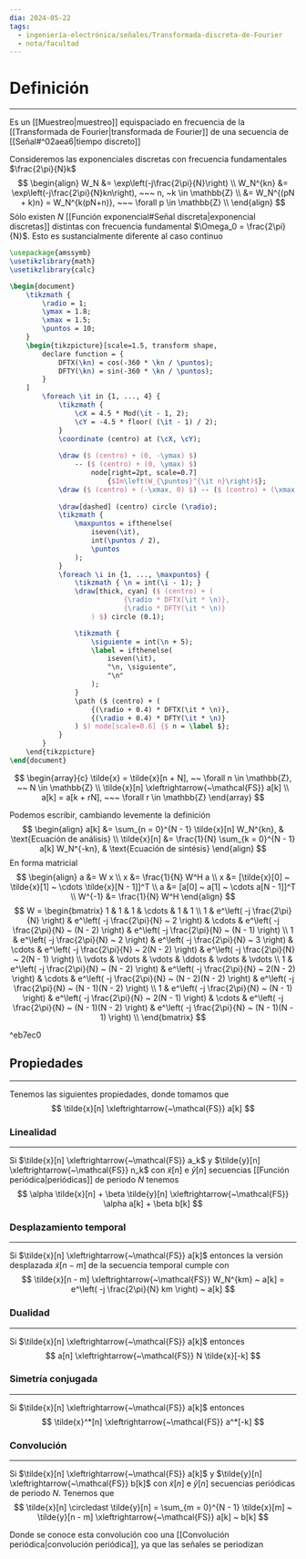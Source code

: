 ```yaml
---
dia: 2024-05-22
tags:
  - ingeniería-electrónica/señales/Transformada-discreta-de-Fourier
  - nota/facultad
---
```

# Definición
---
Es un [[Muestreo|muestreo]] equispaciado en frecuencia de la [[Transformada de Fourier|transformada de Fourier]] de una secuencia de [[Señal#^02aea6|tiempo discreto]]

  Consideremos las exponenciales discretas con frecuencia fundamentales $\frac{2\pi}{N}k$ $$ \begin{align} 
	W_N &= \exp\left(-j\frac{2\pi}{N}\right) \\
	W_N^{kn} &= \exp\left(-j\frac{2\pi}{N}kn\right), ~~~ n, ~k \in \mathbb{Z} \\
	&= W_N^{(pN + k)n} = W_N^{k(pN+n)}, ~~~ \forall p \in \mathbb{Z} \\
\end{align} $$
Sólo existen $N$ [[Función exponencial#Señal discreta|exponencial discretas]] distintas con frecuencia fundamental $\Omega_0 = \frac{2\pi}{N}$. Esto es sustancialmente diferente al caso continuo

```tikz
\usepackage{amssymb}
\usetikzlibrary{math}
\usetikzlibrary{calc}

\begin{document} 
	\tikzmath {
		\radio = 1;
		\ymax = 1.8;
		\xmax = 1.5;
		\puntos = 10; 
	}
	\begin{tikzpicture}[scale=1.5, transform shape,
		declare function = {
			DFTX(\kn) = cos(-360 * \kn / \puntos);
			DFTY(\kn) = sin(-360 * \kn / \puntos);
		}
	]
		\foreach \it in {1, ..., 4} {
			\tikzmath { 
				\cX = 4.5 * Mod(\it - 1, 2);
				\cY = -4.5 * floor( (\it - 1) / 2); 
			}
			\coordinate (centro) at (\cX, \cY);
	
			\draw ($ (centro) + (0, -\ymax) $)
				-- ($ (centro) + (0, \ymax) $)
					node[right=2pt, scale=0.7] 
						{$Im\left(W_{\puntos}^{\it n}\right)$};
			\draw ($ (centro) + (-\xmax, 0) $) -- ($ (centro) + (\xmax, 0) $);
			
			\draw[dashed] (centro) circle (\radio);
			\tikzmath { 
				\maxpuntos = ifthenelse( 
					iseven(\it),  
					int(\puntos / 2),
					\puntos
				); 
			}
			\foreach \i in {1, ..., \maxpuntos} {
				\tikzmath { \n = int(\i - 1); }
				\draw[thick, cyan] ($ (centro) + (
							{\radio * DFTX(\it * \n)}, 
							{\radio * DFTY(\it * \n)}
					) $) circle (0.1);

				\tikzmath {
					\siguiente = int(\n + 5);
					\label = ifthenelse(
						iseven(\it),
						"\n, \siguiente",
						"\n"
					);
				}
				\path ($ (centro) + (
					{(\radio + 0.4) * DFTX(\it * \n)}, 
					{(\radio + 0.4) * DFTY(\it * \n)}
				) $) node[scale=0.6] {$ n = \label $};
			}
		}
	\end{tikzpicture}
\end{document}
```

$$ \begin{array}{c} 
	\tilde{x} =  \tilde{x}[n + N], ~~ \forall n \in \mathbb{Z}, ~~ N \in \mathbb{Z} \\
	\tilde{x}[n] \xleftrightarrow{~\mathcal{FS}} a[k] \\
	a[k] = a[k + rN], ~~~ \forall r \in \mathbb{Z}
\end{array} $$

Podemos escribir, cambiando levemente la definición $$ \begin{align}
	a[k] &= \sum_{n = 0}^{N - 1} \tilde{x}[n] W_N^{kn}, & \text{Ecuación de análisis} \\
	\tilde{x}[n] &= \frac{1}{N} \sum_{k = 0}^{N - 1} a[k] W_N^{-kn}, & \text{Ecuación de sintésis}
\end{align} $$
En forma matricial $$ \begin{align} 
	a &= W x \\
	x &= \frac{1}{N} W^H a \\
	x &= [\tilde{x}[0] ~ \tilde{x}[1] ~ \cdots \tilde{x}[N - 1]]^T \\
	a &= [a[0] ~ a[1] ~ \cdots a[N - 1]]^T \\
	W^{-1} &= \frac{1}{N} W^H
\end{align} $$
$$ W = \begin{bmatrix} 
	1 & 1 & 1 & \cdots & 1 & 1 \\
	1 & e^\left( -j \frac{2\pi}{N} \right) & e^\left( -j \frac{2\pi}{N} ~ 2 \right) & \cdots & e^\left( -j \frac{2\pi}{N} ~ (N - 2) \right) & e^\left( -j \frac{2\pi}{N} ~ (N - 1) \right) \\
	1 & e^\left( -j \frac{2\pi}{N} ~ 2 \right) & e^\left( -j \frac{2\pi}{N} ~ 3 \right) & \cdots & e^\left( -j \frac{2\pi}{N} ~ 2(N - 2) \right) & e^\left( -j \frac{2\pi}{N} ~ 2(N - 1) \right) \\
	\vdots & \vdots & \vdots & \ddots & \vdots & \vdots \\
	1 & e^\left( -j \frac{2\pi}{N} ~ (N - 2) \right) & e^\left( -j \frac{2\pi}{N} ~ 2(N - 2) \right) & \cdots & e^\left( -j \frac{2\pi}{N} ~ (N - 2)(N - 2) \right) & e^\left( -j \frac{2\pi}{N} ~ (N - 1)(N - 2) \right) \\
	1 & e^\left( -j \frac{2\pi}{N} ~ (N - 1) \right) & e^\left( -j \frac{2\pi}{N} ~ 2(N - 1) \right) & \cdots & e^\left( -j \frac{2\pi}{N} ~ (N - 1)(N - 2) \right) & e^\left( -j \frac{2\pi}{N} ~ (N - 1)(N - 1) \right) \\
\end{bmatrix} $$

^eb7ec0

## Propiedades
---
Tenemos las siguientes propiedades, donde tomamos que  $$ \tilde{x}[n] \xleftrightarrow{~\mathcal{FS}} a[k] $$
### Linealidad
---
Si $\tilde{x}[n] \xleftrightarrow{~\mathcal{FS}} a_k$ y $\tilde{y}[n] \xleftrightarrow{~\mathcal{FS}} n_k$ con $\tilde{x}[n]$ e $\tilde{y}[n]$ secuencias [[Función periódica|periódicas]] de periodo $N$ tenemos $$ \alpha \tilde{x}[n] + \beta \tilde{y}[n] \xleftrightarrow{~\mathcal{FS}} \alpha a[k] + \beta b[k] $$

### Desplazamiento temporal
---
Si $\tilde{x}[n] \xleftrightarrow{~\mathcal{FS}} a[k]$ entonces la versión desplazada $\tilde{x}[n - m]$ de la secuencia temporal cumple con $$ \tilde{x}[n - m] \xleftrightarrow{~\mathcal{FS}} W_N^{km} ~ a[k] = e^\left( -j \frac{2\pi}{N} km \right) ~ a[k] $$

### Dualidad
---
Si $\tilde{x}[n] \xleftrightarrow{~\mathcal{FS}} a[k]$ entonces $$ a[n] \xleftrightarrow{~\mathcal{FS}} N \tilde{x}[-k] $$

### Simetría conjugada
---
Si $\tilde{x}[n] \xleftrightarrow{~\mathcal{FS}} a[k]$ entonces $$ \tilde{x}^*[n] \xleftrightarrow{~\mathcal{FS}} a^*[-k] $$

### Convolución
---
Si $\tilde{x}[n] \xleftrightarrow{~\mathcal{FS}} a[k]$ y $\tilde{y}[n] \xleftrightarrow{~\mathcal{FS}} b[k]$ con $\tilde{x}[n]$ e $\tilde{y}[n]$ secuencias periódicas de periodo $N$. Tenemos que $$ \tilde{x}[n] \circledast \tilde{y}[n] = \sum_{m = 0}^{N - 1} \tilde{x}[m] ~ \tilde{y}[n - m] \xleftrightarrow{~\mathcal{FS}} a[k] ~ b[k] $$

Donde se conoce esta convolución coo una [[Convolución periódica|convolución periódica]], ya que las señales se periodizan